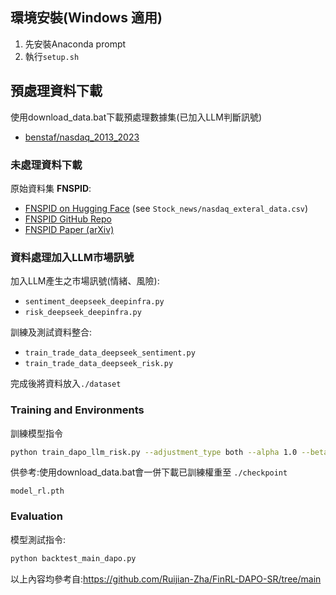 ## 環境安裝(Windows 適用)
1. 先安裝Anaconda prompt
2. 執行`setup.sh` 

## 預處理資料下載

使用download_data.bat下載預處理數據集(已加入LLM判斷訊號)
- [benstaf/nasdaq_2013_2023](https://huggingface.co/datasets/benstaf/nasdaq_2013_2023)

### 未處理資料下載

原始資料集 **FNSPID**:  
- [FNSPID on Hugging Face](https://huggingface.co/datasets/Zihan1004/FNSPID) (see `Stock_news/nasdaq_exteral_data.csv`)  
- [FNSPID GitHub Repo](https://github.com/Zdong104/FNSPID_Financial_News_Dataset)  
- [FNSPID Paper (arXiv)](https://arxiv.org/abs/2402.06698)

### 資料處理加入LLM市場訊號

加入LLM產生之市場訊號(情緒、風險):
- `sentiment_deepseek_deepinfra.py`
- `risk_deepseek_deepinfra.py`

訓練及測試資料整合:
- `train_trade_data_deepseek_sentiment.py`
- `train_trade_data_deepseek_risk.py`

完成後將資料放入`./dataset`



### Training and Environments

訓練模型指令

```bash
python train_dapo_llm_risk.py --adjustment_type both --alpha 1.0 --beta 1.0
```

供參考:使用download_data.bat會一併下載已訓練權重至 `./checkpoint`
```
model_rl.pth
```

### Evaluation

模型測試指令:

```bash
python backtest_main_dapo.py
```
以上內容均參考自:https://github.com/Ruijian-Zha/FinRL-DAPO-SR/tree/main